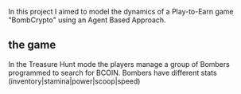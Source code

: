
In this project I aimed to model the dynamics of a Play-to-Earn game "BombCrypto" using an Agent Based Approach.

## the game

In the Treasure Hunt mode the players manage a group of Bombers programmed to search for BCOIN. Bombers have different stats (inventory|stamina|power|scoop|speed)

